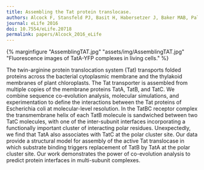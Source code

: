 ```yaml
---
title: Assembling the Tat protein translocase.
authors: Alcock F, Stansfeld PJ, Basit H, Habersetzer J, Baker MAB, Palmer T, Wallace MI, Berks BC.
journal: eLife 2016
doi: 10.7554/eLife.20718
permalink: papers/Alcock_2016_eLife
---
```

{% marginfigure "AssemblingTAT.jpg" "assets/img/AssemblingTAT.jpg" "Fluorescence images of TatA-YFP complexes in living cells." %}

The twin-arginine protein translocation system (Tat) transports folded proteins across the bacterial cytoplasmic membrane and the thylakoid membranes of plant chloroplasts. The Tat transporter is assembled from multiple copies of the membrane proteins TatA, TatB, and TatC. We combine sequence co-evolution analysis, molecular simulations, and experimentation to define the interactions between the Tat proteins of Escherichia coli at molecular-level resolution. In the TatBC receptor complex the transmembrane helix of each TatB molecule is sandwiched between two TatC molecules, with one of the inter-subunit interfaces incorporating a functionally important cluster of interacting polar residues. Unexpectedly, we find that TatA also associates with TatC at the polar cluster site. Our data provide a structural model for assembly of the active Tat translocase in which substrate binding triggers replacement of TatB by TatA at the polar cluster site. Our work demonstrates the power of co-evolution analysis to predict protein interfaces in multi-subunit complexes.
